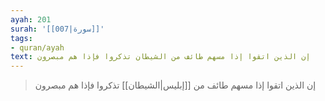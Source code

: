 ```yaml
---
ayah: 201
surah: '[[007|سورة]]'
tags:
- quran/ayah
text: إن الذين اتقوا إذا مسهم طائف من الشيطان تذكروا فإذا هم مبصرون
---
```

> إن الذين اتقوا إذا مسهم طائف من [[إبليس|الشيطان]] تذكروا فإذا هم مبصرون
